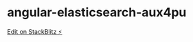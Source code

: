 # angular-elasticsearch-aux4pu

[Edit on StackBlitz ⚡️](https://stackblitz.com/edit/angular-elasticsearch-aux4pu)